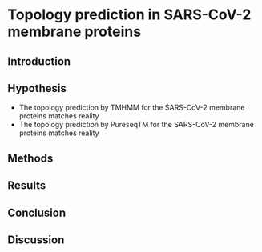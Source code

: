 # Topology prediction in SARS-CoV-2 membrane proteins

## Introduction

## Hypothesis

 * The topology prediction by TMHMM for the SARS-CoV-2 membrane proteins 
   matches reality
 * The topology prediction by PureseqTM for the SARS-CoV-2 membrane proteins 
   matches reality

## Methods

## Results

## Conclusion

## Discussion




